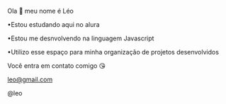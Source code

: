 Ola 👋
meu nome é Léo

•Estou estudando aqui no alura 

•Estou me desnvolvendo na linguagem Javascript

•Utilizo esse espaço para minha organização de projetos desenvolvidos 

Você entra em contato comigo 😘

leo@gmail.com

@leo
